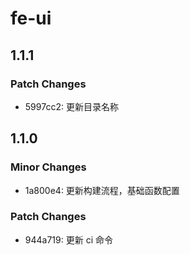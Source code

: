 # fe-ui

## 1.1.1

### Patch Changes

- 5997cc2: 更新目录名称

## 1.1.0

### Minor Changes

- 1a800e4: 更新构建流程，基础函数配置

### Patch Changes

- 944a719: 更新 ci 命令
